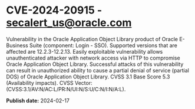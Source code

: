 # CVE-2024-20915 - secalert_us@oracle.com

Vulnerability in the Oracle Application Object Library product of Oracle E-Business Suite (component: Login - SSO).  Supported versions that are affected are 12.2.3-12.2.13. Easily exploitable vulnerability allows unauthenticated attacker with network access via HTTP to compromise Oracle Application Object Library.  Successful attacks of this vulnerability can result in unauthorized ability to cause a partial denial of service (partial DOS) of Oracle Application Object Library. CVSS 3.1 Base Score 5.3 (Availability impacts).  CVSS Vector: (CVSS:3.1/AV:N/AC:L/PR:N/UI:N/S:U/C:N/I:N/A:L).

**Publish date:** 2024-02-17
